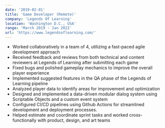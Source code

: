```yaml
---
date: '2019-02-01'
title: 'Game Developer (Remote)'
company: 'Legends Of Learning'
location: 'Washington D.C., USA'
range: 'March 2019 - Jan 2022'
url: 'https://www.legendsoflearning.com/'
---
```




- Worked collaboratively in a team of 4, utilizing a fast-paced agile development approach
- Received feedback and reviews from both technical and content reviewers at Legends of Learning after submitting each game
- Fixed bugs and polished gameplay mechanics to improve the overall player experience
- Implemented suggested features in the QA phase of the Legends of Learning pipeline
- Analyzed player data to identify areas for improvement and optimization
- Designed and implemented a data-driven modular dialog system using Scriptable Objects and a custom event system
- Configured CI/CD pipelines using Github Actions for streamlined development and deployment processes.
- Helped estimate and coordinate sprint tasks and worked cross-functionally with product, design, and art teams